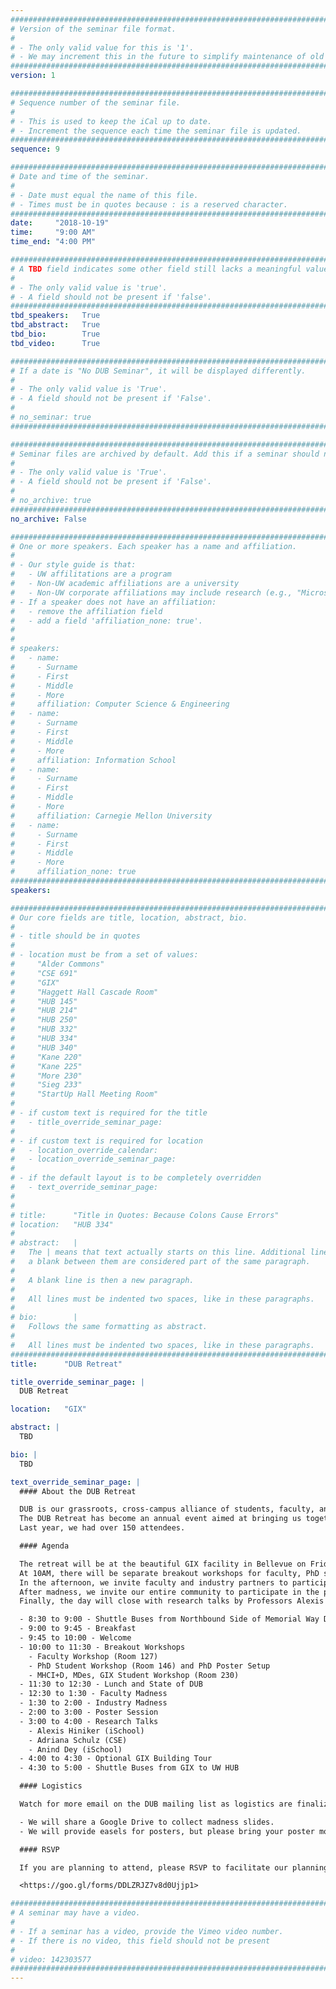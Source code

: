 ```yaml
---
################################################################################
# Version of the seminar file format.
#
# - The only valid value for this is '1'.
# - We may increment this in the future to simplify maintenance of old seminars.
################################################################################
version: 1

################################################################################
# Sequence number of the seminar file.
#
# - This is used to keep the iCal up to date.
# - Increment the sequence each time the seminar file is updated.
################################################################################
sequence: 9

################################################################################
# Date and time of the seminar.
#
# - Date must equal the name of this file.
# - Times must be in quotes because : is a reserved character.
################################################################################
date:     "2018-10-19"
time:     "9:00 AM"
time_end: "4:00 PM"

################################################################################
# A TBD field indicates some other field still lacks a meaningful value.
#
# - The only valid value is 'true'.
# - A field should not be present if 'false'.
################################################################################
tbd_speakers:   True
tbd_abstract:   True
tbd_bio:        True
tbd_video:      True

################################################################################
# If a date is "No DUB Seminar", it will be displayed differently.
#
# - The only valid value is 'True'.
# - A field should not be present if 'False'.
#
# no_seminar: true
################################################################################

################################################################################
# Seminar files are archived by default. Add this if a seminar should not be.
#
# - The only valid value is 'True'.
# - A field should not be present if 'False'.
#
# no_archive: true
################################################################################
no_archive: False

################################################################################
# One or more speakers. Each speaker has a name and affiliation.
#
# - Our style guide is that:
#   - UW affilitations are a program
#   - Non-UW academic affiliations are a university
#   - Non-UW corporate affiliations may include research (e.g., "Microsoft Research")
# - If a speaker does not have an affiliation:
#   - remove the affiliation field
#   - add a field 'affiliation_none: true'.
#
#
# speakers:
#   - name: 
#     - Surname
#     - First
#     - Middle
#     - More
#     affiliation: Computer Science & Engineering 
#   - name: 
#     - Surname
#     - First
#     - Middle
#     - More
#     affiliation: Information School 
#   - name: 
#     - Surname
#     - First
#     - Middle
#     - More
#     affiliation: Carnegie Mellon University 
#   - name:
#     - Surname
#     - First
#     - Middle
#     - More
#     affiliation_none: true
################################################################################
speakers:

################################################################################
# Our core fields are title, location, abstract, bio.
#
# - title should be in quotes
#
# - location must be from a set of values:
#     "Alder Commons"
#     "CSE 691"
#     "GIX"
#     "Haggett Hall Cascade Room"
#     "HUB 145"
#     "HUB 214"
#     "HUB 250"
#     "HUB 332"
#     "HUB 334"
#     "HUB 340"
#     "Kane 220"
#     "Kane 225"
#     "More 230"
#     "Sieg 233"
#     "StartUp Hall Meeting Room"
#
# - if custom text is required for the title
#   - title_override_seminar_page:
#
# - if custom text is required for location
#   - location_override_calendar:
#   - location_override_seminar_page:
#
# - if the default layout is to be completely overridden
#   - text_override_seminar_page:
#
#
# title:      "Title in Quotes: Because Colons Cause Errors"
# location:   "HUB 334"
#
# abstract:   |
#   The | means that text actually starts on this line. Additional lines without
#   a blank between them are considered part of the same paragraph.
#
#   A blank line is then a new paragraph.
#
#   All lines must be indented two spaces, like in these paragraphs.
#
# bio:        |
#   Follows the same formatting as abstract.
#
#   All lines must be indented two spaces, like in these paragraphs.
################################################################################
title:      "DUB Retreat"

title_override_seminar_page: |
  DUB Retreat

location:   "GIX"

abstract: |
  TBD

bio: |
  TBD

text_override_seminar_page: |
  #### About the DUB Retreat

  DUB is our grassroots, cross-campus alliance of students, faculty, and industry partners interested in HCI and Design at UW.
  The DUB Retreat has become an annual event aimed at bringing us together to reflect on our community, share fresh ideas, and hang out.
  Last year, we had over 150 attendees.

  #### Agenda

  The retreat will be at the beautiful GIX facility in Bellevue on Friday, Oct 19th starting at 9AM with a light breakfast.
  At 10AM, there will be separate breakout workshops for faculty, PhD students, and Masters students followed by a provided lunch at noon with a State of DUB talk.
  In the afternoon, we invite faculty and industry partners to participate in madness: a fast paced, 1-minute per person talk (1 slide only).
  After madness, we invite our entire community to participate in the poster session to describe your most compelling work.
  Finally, the day will close with research talks by Professors Alexis Hiniker (iSchool), Adriana Shulz (CSE), and Anind Dey (iSchool).

  - 8:30 to 9:00 - Shuttle Buses from Northbound Side of Memorial Way Drive, just North of the Medal of Honor Memorial
  - 9:00 to 9:45 - Breakfast
  - 9:45 to 10:00 - Welcome
  - 10:00 to 11:30 - Breakout Workshops
    - Faculty Workshop (Room 127)
    - PhD Student Workshop (Room 146) and PhD Poster Setup
    - MHCI+D, MDes, GIX Student Workshop (Room 230)
  - 11:30 to 12:30 - Lunch and State of DUB
  - 12:30 to 1:30 - Faculty Madness
  - 1:30 to 2:00 - Industry Madness
  - 2:00 to 3:00 - Poster Session
  - 3:00 to 4:00 - Research Talks
    - Alexis Hiniker (iSchool)
    - Adriana Schulz (CSE)
    - Anind Dey (iSchool)
  - 4:00 to 4:30 - Optional GIX Building Tour
  - 4:30 to 5:00 - Shuttle Buses from GIX to UW HUB

  #### Logistics

  Watch for more email on the DUB mailing list as logistics are finalized:

  - We will share a Google Drive to collect madness slides.
  - We will provide easels for posters, but please bring your poster mounted.

  #### RSVP

  If you are planning to attend, please RSVP to facilitate our planning:

  <https://goo.gl/forms/DDLZRJZ7v8d0Ujjp1>

################################################################################
# A seminar may have a video.
#
# - If a seminar has a video, provide the Vimeo video number.
# - If there is no video, this field should not be present
#
# video: 142303577
################################################################################
---
```

